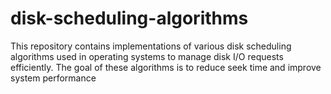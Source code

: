 # disk-scheduling-algorithms
This repository contains implementations of various disk scheduling algorithms used in operating systems to manage disk I/O requests efficiently. The goal of these algorithms is to reduce seek time and improve system performance
